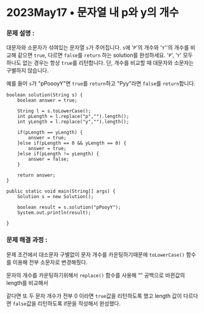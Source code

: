 # 2023May17 • 문자열 내 p와 y의 개수

### **문제 설명 :**

대문자와 소문자가 섞여있는 문자열 `s`가 주어집니다. `s`에 '`P`'의 개수와 '`Y`''의 개수를 비교해 같으면 `true`, 다르면 `false`를 `return` 하는 solution를 완성하세요. '`P`', '`Y`' 모두 하나도 없는 경우는 항상 `true`를 리턴합니다. 단, 개수를 비교할 때 대문자와 소문자는 구별하지 않습니다.

예를 들어 `s`가 "pPoooyY"면 `true`를 `return`하고 "Pyy"라면 `false`를 `return`합니다.


    boolean solution(String s) {
        boolean answer = true;
        
        String l = s.toLowerCase();
        int pLength = l.replace("p","").length();
        int yLength = l.replace("y","").length();
        
        if(pLength == yLength) {
        	answer = true;
        }else if(pLength == 0 && yLength == 0) {
        	answer = true;
        }else if(pLength != yLength) {
        	answer = false;
        }
        
        return answer;
    }
    
    public static void main(String[] args) {
		Solution s = new Solution();
		
		boolean result = s.solution("pPooyY");
		System.out.println(result);
		
	}

### **문제 해결 과정 :**

문제 조건에서 대소문자 구별없이 문자 개수를 카운팅하기때문에 `toLowerCase()` 함수를 이용해 전부 소문자로 변경해줬다.

문자의 개수를 카운팅하기위해서 `replace()` 함수를 사용해 “” 공백으로 바뀐값의 length를 비교해서

같다면  또  두 문자 개수가 전부 0 이라면 `true`값을 리턴하도록 했고 length 값이 다르다면 `false`값을 리턴하도록 if문을 작성해서 완성했다.
